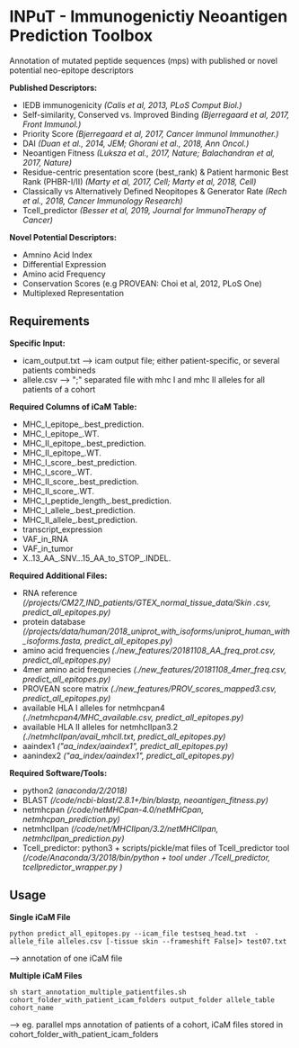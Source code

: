 # **INPuT - Immunogenictiy Neoantigen Prediction Toolbox**


Annotation of mutated peptide sequences (mps) with published or novel potential neo-epitope descriptors

**Published Descriptors:**  
- IEDB immunogenicity *(Calis et al, 2013, PLoS Comput Biol.)*  
- Self-similarity, Conserved vs. Improved Binding  *(Bjerregaard et al, 2017, Front Immunol.)*  
- Priority Score *(Bjerregaard et al, 2017, Cancer Immunol Immunother.)*  
- DAI *(Duan et al., 2014, JEM; Ghorani et al., 2018, Ann Oncol.)*  
- Neoantigen Fitness *(Luksza et al., 2017, Nature; Balachandran et al, 2017, Nature)*  
- Residue-centric presentation score (best_rank) & Patient harmonic Best Rank (PHBR-I/II) *(Marty et al, 2017, Cell; Marty et al, 2018, Cell)*  
- Classically vs Alternatively Defined Neopitopes & Generator Rate *(Rech et al., 2018, Cancer Immunology Research)*  
- Tcell_predictor *(Besser et al, 2019, Journal for ImmunoTherapy of Cancer)*  


**Novel Potential Descriptors:**  
- Amnino Acid Index  
- Differential Expression  
- Amino acid Frequency  
- Conservation Scores (e.g PROVEAN: Choi et al, 2012, PLoS One)  
- Multiplexed Representation  


## **Requirements**

**Specific Input:**  
- icam_output.txt --> icam output file; either patient-specific, or several patients combineds
- allele.csv --> ";" separated file with mhc I and mhc II alleles for all patients of a cohort  


**Required Columns of iCaM Table:**  
- MHC_I_epitope_.best_prediction.  
- 	MHC_I_epitope_.WT.  
-   MHC_II_epitope_.best_prediction.  
- 	MHC_II_epitope_.WT.  
- 	MHC_I_score_.best_prediction.  
- 	MHC_I_score_.WT.  
- 	MHC_II_score_.best_prediction.  
- 	MHC_II_score_.WT.  
- 	MHC_I_peptide_length_.best_prediction.
- 	MHC_I_allele_.best_prediction.  
- 	MHC_II_allele_.best_prediction.  
- 	transcript_expression  
- 	VAF_in_RNA  
- 	VAF_in_tumor  
- 	X..13_AA_.SNV._._.15_AA_to_STOP_.INDEL.  

**Required Additional Files:**  
- RNA reference *(/projects/CM27_IND_patients/GTEX_normal_tissue_data/Skin .csv, predict_all_epitopes.py)*  
- protein database *(/projects/data/human/2018_uniprot_with_isoforms/uniprot_human_with_isoforms.fasta, predict_all_epitopes.py)*  
- amino acid frequencies *(./new_features/20181108_AA_freq_prot.csv, predict_all_epitopes.py)*  
- 4mer amino acid frequnecies *(./new_features/20181108_4mer_freq.csv, predict_all_epitopes.py)*  
- PROVEAN score matrix *(./new_features/PROV_scores_mapped3.csv, predict_all_epitopes.py)*  
- available HLA I alleles for netmhcpan4 *(./netmhcpan4/MHC_available.csv, predict_all_epitopes.py)*  
- available HLA II alleles for netmhcIIpan3.2 *(./netmhcIIpan/avail_mhcII.txt, predict_all_epitopes.py)*  
- aaindex1 *("aa_index/aaindex1", predict_all_epitopes.py)*  
- aanindex2 *("aa_index/aaindex1", predict_all_epitopes.py)*  

**Required Software/Tools:**  
- python2 *(anaconda/2/2018)*
- BLAST *(/code/ncbi-blast/2.8.1+/bin/blastp, neoantigen_fitness.py)*  
- netmhcpan *(/code/netMHCpan-4.0/netMHCpan, netmhcpan_prediction.py)*  
- netmhcIIpan *(/code/net/MHCIIpan/3.2/netMHCIIpan, netmhcIIpan_prediction.py)*  
- Tcell_predictor: python3 + scripts/pickle/mat files of Tcell_predictor tool *(/code/Anaconda/3/2018/bin/python + tool under ./Tcell_predictor, tcellpredictor_wrapper.py )*  

## **Usage**  

**Single iCaM File**  
```
python predict_all_epitopes.py --icam_file testseq_head.txt  -allele_file alleles.csv [-tissue skin --frameshift False]> test07.txt
```  

--> annotation of one iCaM file

**Multiple iCaM Files**  
```
sh start_annotation_multiple_patientfiles.sh cohort_folder_with_patient_icam_folders output_folder allele_table cohort_name
```  

--> eg. parallel mps annotation of patients of a cohort, iCaM files stored in cohort_folder_with_patient_icam_folders
